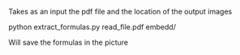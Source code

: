 Takes as an input the pdf file and the location of the output images

python extract_formulas.py read_file.pdf embedd/

Will save the formulas in the picture
